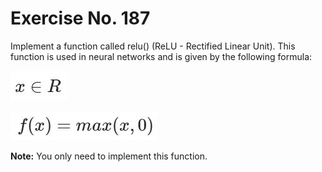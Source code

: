 # Exercise No. 187


Implement a function called relu() (ReLU - Rectified Linear Unit). This function is used in neural networks and is given by the following formula:


![equation_1](./pic_1.JPG)

![equation_2](./pic_2.JPG)

**Note:** You only need to implement this function.